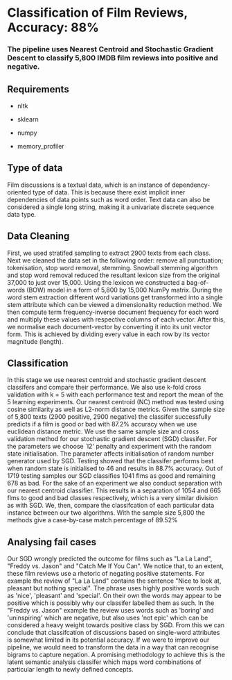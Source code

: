 # Classification of Film Reviews, Accuracy: 88%



### The pipeline uses Nearest Centroid and Stochastic Gradient Descent to classify 5,800 IMDB film reviews into positive and negative.



## Requirements

- nltk

- sklearn

- numpy

- memory_profiler

## Type of data
Film discussions is a textual data, which is an instance of dependency-oriented type of data. This is because there exist implicit inner dependencies of data points such as word order. Text data can also be considered a single long string, making it a univariate discrete sequence data type.

## Data Cleaning
First, we used stratifed sampling to extract 2900 texts from each class. Next we cleaned the data set in the following order: remove all punctuation; tokenisation, stop word removal, stemming. Snowball stemming algorithm and stop word removal reduced the resultant lexicon size from the original 37,000 to just over 15,000. Using the lexicon we constructed a bag-of-words (BOW) model in a form of 5,800 by 15,000 NumPy matrix. During the word stem extraction different word variations get transformed into a single stem attribute which can be viewed a dimensionality reduction method. We then compute term frequency-inverse document frequency for each word and multiply these values with respective columns of each vector. After this, we normalise each document-vector by converting it into its unit vector form. This is achieved by dividing every value in each row by its vector magnitude (length). 

## Classification
In this stage we use nearest centroid and stochastic gradient descent classifers and compare their performance. We also use k-fold cross validation with k = 5 with each performance test and report the mean of the 5 learning experiments. Our nearest centroid (NC) method was tested using cosine similarity as well as L2-norm distance metrics. Given the sample size of 5,800 texts (2900 positive, 2900 negative) the classifer successfully predicts if a film is good or bad with 87.2% accuracy when we use euclidean distance metric. We use the same sample size and cross validation method for our stochastic gradient descent (SGD) classifer. For the parameters we choose `l2' penalty and experiment with the random state initialisation. The parameter affects initialisation of random number generator used by SGD. Testing showed that the classifer performs best when random state is initialised to 46 and results in 88.7% accuracy. Out of 1719 testing samples our SGD classifies 1041 flms as good and remaining 678 as bad. For the sake of an experiment we also conduct separation with our nearest centroid classifier. This results in a separation of 1054 and 665 flms to good and bad classes respectively, which is a very similar division as with SGD. We, then, compare the classifcation of each particular data instance between our two algorithms. With the sample size 5,800 the methods give a case-by-case match percentage of 89.52%

## Analysing fail cases
Our SGD wrongly predicted the outcome for films such as "La La Land", "Freddy vs. Jason" and "Catch Me If You Can". We notice that, to an extent, these film reviews use a rhetoric of negating positive statements. For example the review of "La La Land" contains the sentence "Nice to look at, pleasant but nothing special". The phrase uses highly positive words such as 'nice', 'pleasant' and 'special'. On their own the words may appear to be positive which is possibly why our classifer labelled them as such. In the "Freddy vs. Jason" example the review uses words such as 'boring' and 'uninspiring' which are negative, but also uses 'not epic' which can be considered a heavy weight towards positive class by SGD. From this we can conclude that classifcation of discussions based on single-word attributes is somewhat limited in its potential accuracy. If we were to improve our pipeline, we would need to transform the data in a way that can recognise bigrams to capture negation. A promising methodology to achieve this is the latent semantic analysis classifer which maps word combinations of particular length to newly defined concepts.
